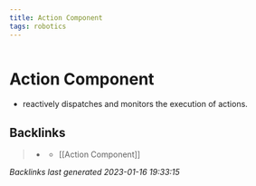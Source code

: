 ```yaml
---
title: Action Component
tags: robotics 
---
```

```toc
```
# Action Component
- reactively dispatches and monitors the execution of actions.

## Backlinks

> - [](journals/2022-11-03.md)
>   - [[Action Component]]

_Backlinks last generated 2023-01-16 19:33:15_
